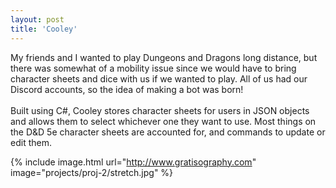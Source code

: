 ```yaml
---
layout: post
title: 'Cooley'
---
```


My friends and I wanted to play Dungeons and Dragons long distance, but there
was somewhat of a mobility issue since we would have to bring character sheets
and dice with us if we wanted to play. All of us had our Discord accounts, so
the idea of making a bot was born!
<br><br>
Built using C#, Cooley stores character sheets for users in JSON objects and
allows them to select whichever one they want to use. Most things on the D&D 5e
character sheets are accounted for, and commands to update or edit them.

{% include image.html url="http://www.gratisography.com" image="projects/proj-2/stretch.jpg" %}
